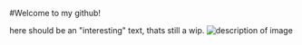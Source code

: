#Welcome to my github!

here should be an "interesting" text, thats still a wip.
![description of image](http://medien.budopedia.de/images/3/39/04_2_Tiere_DracheSW1.png)



